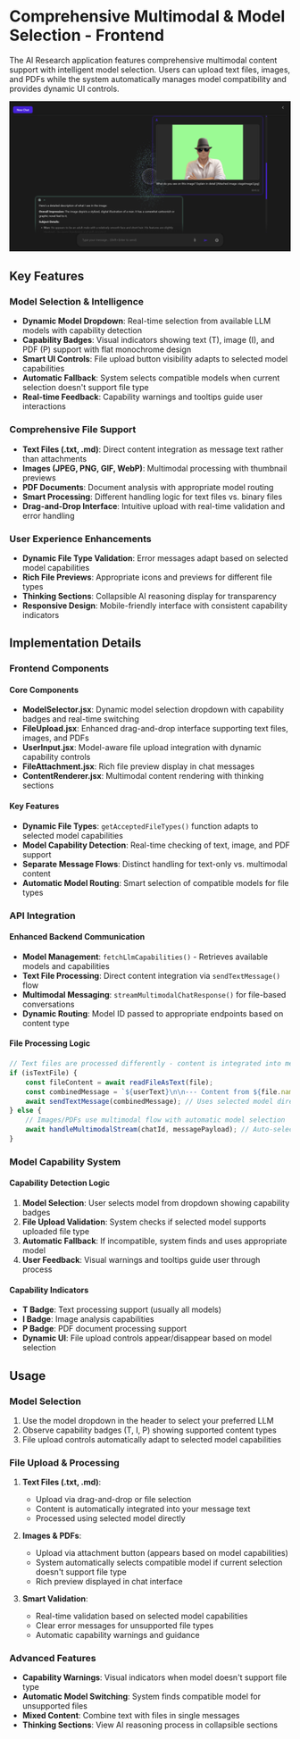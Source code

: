 # Comprehensive Multimodal & Model Selection - Frontend

The AI Research application features comprehensive multimodal content support with intelligent model selection. Users can upload text files, images, and PDFs while the system automatically manages model compatibility and provides dynamic UI controls.

![Image Support Demo](../Image_Support.png)

## Key Features

### Model Selection & Intelligence
- **Dynamic Model Dropdown**: Real-time selection from available LLM models with capability detection
- **Capability Badges**: Visual indicators showing text (T), image (I), and PDF (P) support with flat monochrome design
- **Smart UI Controls**: File upload button visibility adapts to selected model capabilities
- **Automatic Fallback**: System selects compatible models when current selection doesn't support file type
- **Real-time Feedback**: Capability warnings and tooltips guide user interactions

### Comprehensive File Support
- **Text Files (.txt, .md)**: Direct content integration as message text rather than attachments
- **Images (JPEG, PNG, GIF, WebP)**: Multimodal processing with thumbnail previews
- **PDF Documents**: Document analysis with appropriate model routing
- **Smart Processing**: Different handling logic for text files vs. binary files
- **Drag-and-Drop Interface**: Intuitive upload with real-time validation and error handling

### User Experience Enhancements
- **Dynamic File Type Validation**: Error messages adapt based on selected model capabilities
- **Rich File Previews**: Appropriate icons and previews for different file types
- **Thinking Sections**: Collapsible AI reasoning display for transparency
- **Responsive Design**: Mobile-friendly interface with consistent capability indicators

## Implementation Details

### Frontend Components

#### Core Components
- **ModelSelector.jsx**: Dynamic model selection dropdown with capability badges and real-time switching
- **FileUpload.jsx**: Enhanced drag-and-drop interface supporting text files, images, and PDFs
- **UserInput.jsx**: Model-aware file upload integration with dynamic capability controls
- **FileAttachment.jsx**: Rich file preview display in chat messages
- **ContentRenderer.jsx**: Multimodal content rendering with thinking sections

#### Key Features
- **Dynamic File Types**: `getAcceptedFileTypes()` function adapts to selected model capabilities
- **Model Capability Detection**: Real-time checking of text, image, and PDF support
- **Separate Message Flows**: Distinct handling for text-only vs. multimodal content
- **Automatic Model Routing**: Smart selection of compatible models for file types

### API Integration

#### Enhanced Backend Communication
- **Model Management**: `fetchLlmCapabilities()` - Retrieves available models and capabilities
- **Text File Processing**: Direct content integration via `sendTextMessage()` flow
- **Multimodal Messaging**: `streamMultimodalChatResponse()` for file-based conversations
- **Dynamic Routing**: Model ID passed to appropriate endpoints based on content type

#### File Processing Logic
```javascript
// Text files are processed differently - content is integrated into message
if (isTextFile) {
    const fileContent = await readFileAsText(file);
    const combinedMessage = `${userText}\n\n--- Content from ${file.name} ---\n${fileContent}`;
    await sendTextMessage(combinedMessage); // Uses selected model directly
} else {
    // Images/PDFs use multimodal flow with automatic model selection
    await handleMultimodalStream(chatId, messagePayload); // Auto-selects compatible model
}
```

### Model Capability System

#### Capability Detection Logic
1. **Model Selection**: User selects model from dropdown showing capability badges
2. **File Upload Validation**: System checks if selected model supports uploaded file type
3. **Automatic Fallback**: If incompatible, system finds and uses appropriate model
4. **User Feedback**: Visual warnings and tooltips guide user through process

#### Capability Indicators
- **T Badge**: Text processing support (usually all models)
- **I Badge**: Image analysis capabilities 
- **P Badge**: PDF document processing support
- **Dynamic UI**: File upload controls appear/disappear based on model selection

## Usage

### Model Selection
1. Use the model dropdown in the header to select your preferred LLM
2. Observe capability badges (T, I, P) showing supported content types
3. File upload controls automatically adapt to selected model capabilities

### File Upload & Processing
1. **Text Files (.txt, .md)**:
   - Upload via drag-and-drop or file selection
   - Content is automatically integrated into your message text
   - Processed using selected model directly

2. **Images & PDFs**:
   - Upload via attachment button (appears based on model capabilities)
   - System automatically selects compatible model if current selection doesn't support file type
   - Rich preview displayed in chat interface

3. **Smart Validation**:
   - Real-time validation based on selected model capabilities
   - Clear error messages for unsupported file types
   - Automatic capability warnings and guidance

### Advanced Features
- **Capability Warnings**: Visual indicators when model doesn't support file type
- **Automatic Model Switching**: System finds compatible model for unsupported files
- **Mixed Content**: Combine text with files in single messages
- **Thinking Sections**: View AI reasoning process in collapsible sections
